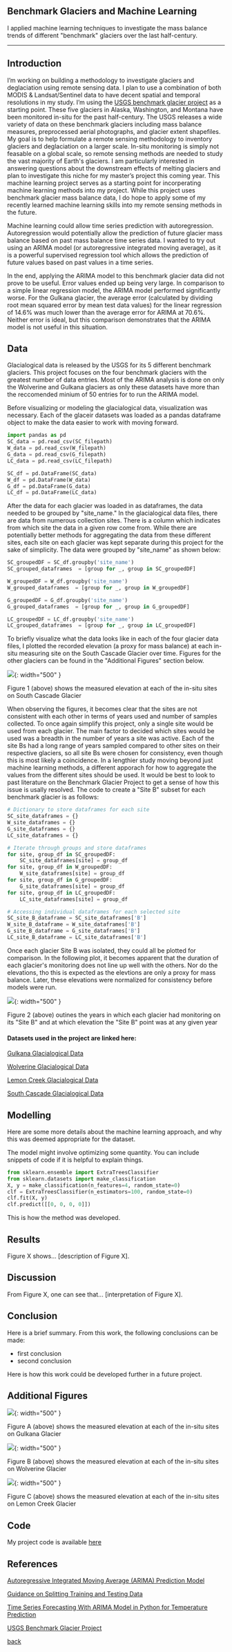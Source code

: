 ## Benchmark Glaciers and Machine Learning

I applied machine learning techniques to investigate the mass balance trends of  different "benchmark" glaciers
over the last half-century.

***

## Introduction 

I’m working on building a methodology to investigate glaciers and deglaciation using remote sensing data. I plan to use a combination of both MODIS & Landsat/Sentinel data to have decent spatial and temporal resolutions in my study. I’m using the [USGS benchmark glacier project](https://www.usgs.gov/programs/climate-research-and-development-program/science/usgs-benchmark-glacier-project) as a starting point. These five glaciers in Alaska, Washington, and Montana have been monitored in-situ for the past half-century. The USGS releases a wide variety of data on these benchmark glaciers including mass balance measures, preprocessed aerial photographs, and glacier extent shapefiles. My goal is to help formulate a remote sensing methodology to inventory glaciers and deglaciation on a larger scale. In-situ monitoring is simply not feasable on a global scale, so remote sensing methods are needed to study the vast majority of Earth's glaciers. I am particularly interested in answering questions about the downstream effects of melting glaciers and plan to investigate this niche for my master’s project this coming year. This machine learning project serves as a starting point for incorperating machine learning methods into my project. While this project uses benchmark glacier mass balance data, I do hope to apply some of my recently learned machine learning skills into my remote sensing methods in the future.

Machine learning could allow time series prediction with autoregression. Autoregression would potentially allow the prediction of future glacier mass balance based on past mass balance time series data. I wanted to try out using an ARIMA model (or autoregressive integrated moving average), as it is a powerful supervised regression tool which allows the prediction of future values based on past values in a time series. 

In the end, applying the ARIMA model to this benchmark glacier data did not prove to be useful. Error values ended up being very large. In comparison to a simple linear regression model, the ARIMA model performed significantly worse. For the Gulkana glacier, the average error (calculated by dividing root mean squared error by mean test data values) for the linear regression of 14.6% was much lower than the average error for ARIMA at 70.6%. Neither error is ideal, but this comparison demonstrates that the ARIMA model is not useful in this situation.

## Data
Glacialogical data is released by the USGS for its 5 different benchmark glaciers. This project focuses on the four benchmark glaciers with the greatest number of data entries. Most of the ARIMA analysis is done on only the Wolverine and Gulkana glaciers as only these datasets have more than the reccomended minium of 50 entries for to run the ARIMA model.

Before visualizing or modeling the glacialogical data, visualization was necessary. Each of the glaceir datasets was loaded as a pandas dataframe object to make the data easier to work with moving forward. 

```python
import pandas as pd
SC_data = pd.read_csv(SC_filepath)
W_data = pd.read_csv(W_filepath)
G_data = pd.read_csv(G_filepath)
LC_data = pd.read_csv(LC_filepath)

SC_df = pd.DataFrame(SC_data)
W_df = pd.DataFrame(W_data)
G_df = pd.DataFrame(G_data)
LC_df = pd.DataFrame(LC_data)
```

After the data for each glacier was loaded in as dataframes, the data needed to be grouped by "site_name." In the glacialogical data files, there are data from numerous collection sites. There is a column which indicates from which site the data in a given row come from. While there are potentially better methods for aggregating the data from these different sites, each site on each glacier was kept separate during this project for the sake of simplicity. The data were grouped by "site_name" as shown below:

```python
SC_groupedDF = SC_df.groupby('site_name')
SC_grouped_dataframes  = [group for _, group in SC_groupedDF]

W_groupedDF = W_df.groupby('site_name')
W_grouped_dataframes  = [group for _, group in W_groupedDF]

G_groupedDF = G_df.groupby('site_name')
G_grouped_dataframes  = [group for _, group in G_groupedDF]

LC_groupedDF = LC_df.groupby('site_name')
LC_grouped_dataframes  = [group for _, group in LC_groupedDF]
```

To briefly visualize what the data looks like in each of the four glacier data files, I plotted the recorded elevation (a proxy for mass balance) at each in-situ measuring site on the South Cascade Glacier over time. Figures for the other glaciers can be found in the "Additional Figures" section below.

![](assets/IMG/SC_plot.png){: width="500" }

Figure 1 (above) shows the measured elevation at each of the in-situ sites on South Cascade Glacier

When observing the figures, it becomes clear that the sites are not consistent with each other in terms of years used and number of samples collected. To once again simplify this project, only a single site would be used from each glacier. The main factor to decided which sites would be used was a breadth in the number of years a site was active. Each of the site Bs had a long range of years sampled compared to other sites on their respective glaciers, so all site Bs were chosen for consistency, even though this is most likely a coincidence. In a lengthier study moving beyond just machine learning methods, a different apporach for how to aggregate the values from the different sites should be used. It would be best to look to past literature on the Benchmark Glacier Project to get a sense of how this issue is usally resolved. The code to create a "Site B" subset for each benchmark glacier is as follows:

```python
# Dictionary to store dataframes for each site
SC_site_dataframes = {}
W_site_dataframes = {}
G_site_dataframes = {}
LC_site_dataframes = {}

# Iterate through groups and store dataframes
for site, group_df in SC_groupedDF:
    SC_site_dataframes[site] = group_df
for site, group_df in W_groupedDF:
    W_site_dataframes[site] = group_df
for site, group_df in G_groupedDF:
    G_site_dataframes[site] = group_df
for site, group_df in LC_groupedDF:
    LC_site_dataframes[site] = group_df

# Accessing individual dataframes for each selected site
SC_site_B_dataframe = SC_site_dataframes['B']
W_site_B_dataframe = W_site_dataframes['B']
G_site_B_dataframe = G_site_dataframes['B']
LC_site_B_dataframe = LC_site_dataframes['B']
```
Once each glacier Site B was isolated, they could all be plotted for comparison. In the following plot, it becomes apparent that the duration of each glacier's monitoring does not line up well with the others. Nor do the elevations, tho this is expected as the elevtions are only a proxy for mass balance. Later, these elevations were normalized for consistency before models were run.

![](assets/IMG/SiteB_ALL_plot.png){: width="500" }

Figure 2 (above) outines the years in which each glacier had monitoring on its "Site B" and at which elevation the "Site B" point was at any given year

#### Datasets used in the project are linked here:
[Gulkana Glacialogical Data](https://drive.google.com/file/d/1KciRCT_4cVXChv1nSc8eOxBHqwMQuBno/view?usp=sharing)

[Wolverine Glacialogical Data](https://drive.google.com/file/d/1xfuH47yD8KlLSmyM8nRQJvXeM015vO0Y/view?usp=sharing)

[Lemon Creek Glacialogical Data](https://drive.google.com/file/d/1u-vBvsn2Pz2mM3EJPyptl-6nDYzsBNDV/view?usp=sharing)

[South Cascade Glacialogical Data](https://drive.google.com/file/d/1bJiP9jKUJTpS_rrZukeZ84h8QLUTsnO8/view?usp=sharing)



## Modelling

Here are some more details about the machine learning approach, and why this was deemed appropriate for the dataset. 

The model might involve optimizing some quantity. You can include snippets of code if it is helpful to explain things.

```python
from sklearn.ensemble import ExtraTreesClassifier
from sklearn.datasets import make_classification
X, y = make_classification(n_features=4, random_state=0)
clf = ExtraTreesClassifier(n_estimators=100, random_state=0)
clf.fit(X, y)
clf.predict([[0, 0, 0, 0]])
```

This is how the method was developed.

## Results

Figure X shows... [description of Figure X].

## Discussion

From Figure X, one can see that... [interpretation of Figure X].

## Conclusion

Here is a brief summary. From this work, the following conclusions can be made:
* first conclusion
* second conclusion

Here is how this work could be developed further in a future project.


## Additional Figures
![](assets/IMG/G_plot.png){: width="500" }

Figure A (above) shows the measured elevation at each of the in-situ sites on Gulkana Glacier

![](assets/IMG/W_plot.png){: width="500" }

Figure B (above) shows the measured elevation at each of the in-situ sites on Wolverine Glacier

![](assets/IMG/LC_plot.png){: width="500" }

Figure C (above) shows the measured elevation at each of the in-situ sites on Lemon Creek Glacier

## Code

My project code is available [here](https://colab.research.google.com/drive/1dhLpk-ZUXa-RG0jSgcaCqQ6c3OYZn3J8?usp=sharing)


## References

[Autoregressive Integrated Moving Average (ARIMA) Prediction Model](https://www.investopedia.com/terms/a/autoregressive-integrated-moving-average-arima.asp#:~:text=An%20autoregressive%20integrated%20moving%20average%2C%20or%20ARIMA%2C%20is%20a%20statistical,values%20based%20on%20past%20values.)

[Guidance on Splitting Training and Testing Data](https://stackoverflow.com/questions/72544161/how-many-training-and-testing-data-should-i-use)

[Time Series Forecasting With ARIMA Model in Python for Temperature Prediction](https://medium.com/swlh/temperature-forecasting-with-arima-model-in-python-427b2d3bcb53)

[USGS Benchmark Glacier Project](https://www.usgs.gov/programs/climate-research-and-development-program/science/usgs-benchmark-glacier-project)

[back](./)

